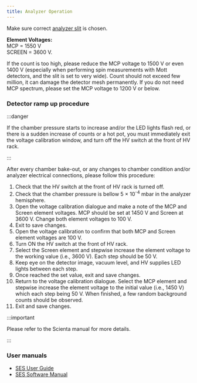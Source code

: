 ```yaml
---
title: Analyzer Operation
---
```


Make sure correct [analyzer slit](slit-dim.md) is chosen.

**Element Voltages:** <br/>
MCP = 1550 V <br/>
SCREEN = 3600 V.

If the count is too high, please reduce the MCP voltage to 1500&nbsp;V or even
1400&nbsp;V (especially when performing spin measurements with Mott detectors,
and the slit is set to very wide). Count should not exceed few million, it can
damage the detector mesh permanently. If you do not need MCP spectrum, please
set the MCP voltage to 1200&nbsp;V or below.


### Detector ramp up procedure

:::danger

If the chamber pressure starts to increase and/or the LED lights flash red, or
there is a sudden increase of counts or a hot pot, you must immediately exit the
voltage calibration window, and turn off the HV switch at the front of HV rack.

:::

After every chamber bake-out, or any changes to chamber condition and/or
analyzer electrical connections, please follow this procedure:

1. Check that the HV switch at the front of HV rack is turned off.
2. Check that the chamber pressure is bellow 5&nbsp;×&nbsp;10<sup>-4</sup> mbar
in the analyzer hemisphere.
3. Open the voltage calibration dialogue and make a note of the MCP and Screen
element voltages. MCP should be set at 1450&nbsp;V and Screen at 3600&nbsp;V.
Change both element voltages to 100&nbsp;V.
4. Exit to save changes.
5. Open the voltage calibration to confirm that both MCP and Screen element
voltages are 100&nbsp;V.
6. Turn ON the HV switch at the front of HV rack.
7. Select the Screen element and stepwise increase the element voltage to the
working value (i.e., 3600&nbsp;V). Each step should be 50&nbsp;V.
8. Keep eye on the detector image, vacuum level, and HV supplies LED lights
between each step.
9. Once reached the set value, exit and save changes.
10. Return to the voltage calibration dialogue. Select the MCP element and
stepwise increase the element voltage to the initial value (i.e., 1450&nbsp;V)
which each step being 50&nbsp;V. When finished, a few random background counts
should be observed.
11. Exit and save changes.

:::important

Please refer to the Scienta manual for more details.

:::


### User manuals

- [SES User Guide](https://file-storage.github.io/manuals/SES-Software-User-Guide-v2.0.pdf)
- [SES Software Manual](https://file-storage.github.io/manuals/SES-Software-Manual-v5_1.pdf)
